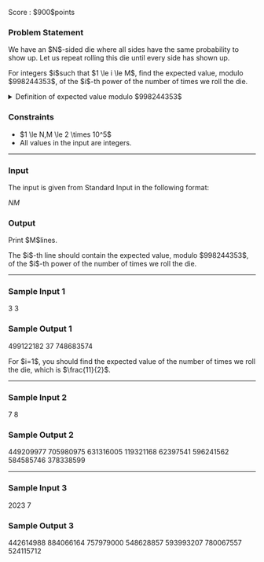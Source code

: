 
<div>

<span>

<span>

<p>
Score : $900$points
</p>

<div>

<section>

### **Problem Statement**

<p>
We have an $N$-sided die where all sides have the same probability to show up. Let us repeat rolling this die until every side has shown up.
</p>

<p>
For integers $i$such that $1 \le i \le M$, find the expected value, modulo $998244353$, of the $i$-th power of the number of times we roll the die.
</p>

<details>

<summary>
Definition of expected value modulo $998244353$
</summary>

<p>
It can be proved that the sought expected values are always rational numbers. Additionally, under the constraints of this problem, when such a value is represented as an irreducible fraction $\frac{P}{Q}$, it can be proved that $Q \neq 0 \pmod{998244353}$. Thus, there is a unique integer $R$such that $R \times Q = P \pmod{998244353}$and $0 \le R < 998244353$. Print this $R$.
    
</p>

</details>

</section>

</div>

<div>

<section>

### **Constraints**

<ul>

<li>
$1 \le N,M \le 2 \times 10^5$
</li>

<li>
All values in the input are integers.
</li>

</ul>

</section>

</div>

---

<div>

<div>

<section>

### **Input**

<p>
The input is given from Standard Input in the following format:
</p>

<div>

$N$$M$
</div>

</section>

</div>

<div>

<section>

### **Output**

<p>
Print $M$lines.
</p>

<p>
The $i$-th line should contain the expected value, modulo $998244353$, of the $i$-th power of the number of times we roll the die.
</p>

</section>

</div>

</div>

---

<div>

<section>

### **Sample Input 1**

<div>

3 3

</div>

</section>

</div>

<div>

<section>

### **Sample Output 1**

<div>

499122182
37
748683574

</div>

<p>
For $i=1$, you should find the expected value of the number of times we roll the die, which is $\frac{11}{2}$.
</p>

</section>

</div>

---

<div>

<section>

### **Sample Input 2**

<div>

7 8

</div>

</section>

</div>

<div>

<section>

### **Sample Output 2**

<div>

449209977
705980975
631316005
119321168
62397541
596241562
584585746
378338599

</div>

</section>

</div>

---

<div>

<section>

### **Sample Input 3**

<div>

2023 7

</div>

</section>

</div>

<div>

<section>

### **Sample Output 3**

<div>

442614988
884066164
757979000
548628857
593993207
780067557
524115712

</div>

</section>

</div>

</span>

</span>

</div>
